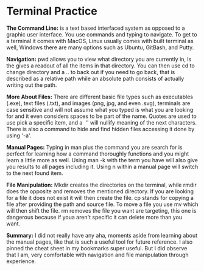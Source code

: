 # Terminal Practice

**The Command Line:** is a text based interfaced system as opposed to a graphic user interface. You use commands and typing to navigate. To get to a terminal it comes with MacOS, Linux usually comes with built terminal as well, Windows there are many options such as Ubuntu, GitBash, and Putty. 

**Navigation:** pwd allows you to view what directory you are currently in, ls the gives a readout of all the items in that directory. You can then use cd to change directory and a .. to back out if you need to go back, that is described as a relative path while an absolute path consists of actually writing out the path.

**More About Files:** There are different basic file types such as executables (.exe), text files (.txt), and images (png, jpg, and even .svg), terminals are case sensitive and will not assume what you typed is what you are looking for and it even considers spaces to be part of the name. Quotes are used to use pick a specific item, and a  '\' will nullify meaning of the next characters. There is also a command to hide and find hidden files accessing it done by using '-a'.

**Manual Pages:** Typing in man plus the command you are search for is perfect for learning how a command thoroughly functions and you might learn a little more as well. Using man -k with the term you have will also give you results to all pages including it. Using n within a manual page will switch to the next found item.

**File Manipulation:** Mkdir creates the directories on the terminal, while rmdir does the opposite and removes the mentioned directory. If you are looking for a file it does not exist it will then create the file. cp stands for copying a file after providing the path and source file. To move a file you use mv which will then shift the file. rm removes the file you want are targeting, this one is dangerous because if youa aren't specific it can delete more than you want. 

**Summary:** I did not really have any aha, moments aside from learning about the manual pages, like that is such a useful tool for future reference. I also pinned the cheat sheet in my bookmarks super useful. But I did observe that I am, very comfortable with navigation and file manipulation through experience.
